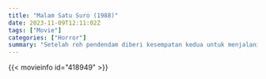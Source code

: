 ```yaml
---
title: "Malam Satu Suro (1988)"
date: 2023-11-09T12:11:02Z
tags: ["Movie"]
categories: ["Horror"]
summary: "Setelah roh pendendam diberi kesempatan kedua untuk menjalani kehidupan normal, keluarganya diserang dan dia terpaksa membalas dendam."
---
```


<mux-player stream-type="on-demand"
src="https://kp3d-my.sharepoint.com/personal/ryoo_kp3d_onmicrosoft_com/_layouts/15/download.aspx?share=ETieLpcxZxpBlQgfSIrGiDwBqKVmu1jKXYrlW8dU-uPP-Q" prefer-playback="mse" controls>

</mux-player>


{{< movieinfo id="418949" >}}

<script src="https://cdn.jsdelivr.net/npm/@mux/mux-player"></script>

 <script type="application/ld+json ">
{
"@context": "https://schema.org/",
"@type": "VideoObject",
"name": "Malam Satu Suro (1988)",
"contentUrl": "https://stream.mux.com/pP7MHzOIJG2olKjVi19K8dxgZzSK0200ypcNA4TxR7Ta8.m3u8",
"thumbnailUrl": "https://www.themoviedb.org/t/p/original/qvVI1moH5NpeiHY3xyjCiykOrrY.jpg?width=314&fit_mode=preserve&time=25",
"uploadDate": "2023-11-09T12:11:02Z",
}

</script>
